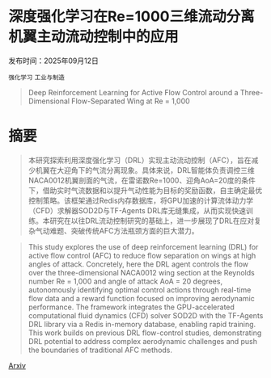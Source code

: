 # 深度强化学习在Re=1000三维流动分离机翼主动流动控制中的应用

发布时间：2025年09月12日

`强化学习` `工业与制造`

> Deep Reinforcement Learning for Active Flow Control around a Three-Dimensional Flow-Separated Wing at Re = 1,000

# 摘要

> 本研究探索利用深度强化学习（DRL）实现主动流动控制（AFC），旨在减少机翼在大迎角下的气流分离现象。具体来说，DRL智能体负责调控三维NACA0012机翼剖面的气流，在雷诺数Re=1000、迎角AoA=20度的条件下，借助实时气流数据和以提升气动性能为目标的奖励函数，自主确定最优控制策略。该框架通过Redis内存数据库，将GPU加速的计算流体动力学（CFD）求解器SOD2D与TF-Agents DRL库无缝集成，从而实现快速训练。本研究在以往DRL流动控制研究的基础上，进一步展现了DRL在应对复杂气动难题、突破传统AFC方法瓶颈方面的巨大潜力。

> This study explores the use of deep reinforcement learning (DRL) for active flow control (AFC) to reduce flow separation on wings at high angles of attack. Concretely, here the DRL agent controls the flow over the three-dimensional NACA0012 wing section at the Reynolds number Re = 1,000 and angle of attack AoA = 20 degrees, autonomously identifying optimal control actions through real-time flow data and a reward function focused on improving aerodynamic performance. The framework integrates the GPU-accelerated computational fluid dynamics (CFD) solver SOD2D with the TF-Agents DRL library via a Redis in-memory database, enabling rapid training. This work builds on previous DRL flow-control studies, demonstrating DRL potential to address complex aerodynamic challenges and push the boundaries of traditional AFC methods.

[Arxiv](https://arxiv.org/abs/2509.10195)